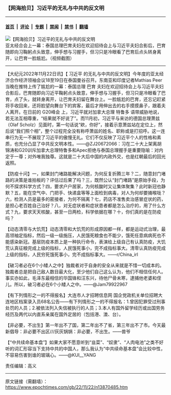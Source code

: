 ### 【网海拾贝】习近平的无礼与中共的反文明

---

#### [首页](../../../..?n13870485) &nbsp;|&nbsp; [评论](../../../../../epoch-comment?n13870485) &nbsp;|&nbsp; [专题](../../../../../epoch-special?n13870485) &nbsp;|&nbsp; [禁闻](../../../../../epoch-news?n13870485) &nbsp;|&nbsp; [禁书](../../../../../books?n13870485) &nbsp;|&nbsp; [翻墙](https://github.com/gfw-breaker/nogfw/blob/master/README.md?n13870485)


<div><img alt="【网海拾贝】习近平的无礼与中共的反文明" class="attachment-djy_600_400 size-djy_600_400 wp-post-image" src="https://i.epochtimes.com/assets/uploads/2022/11/id13870489-2022-11-21_182318.jpg"/>
<div class="caption">
 亚太经合会上一幕：泰国总理巴育夫妇在欢迎招待会上与习近平夫妇合影后，巴育随即向习鞠躬点头致意，伸手想与习握手，但习只是冷眼看了巴育后点头转身离开，让巴育一脸尴尬。（视频截图）
</div></div><hr/><div class="post_content" id="artbody" itemprop="articleBody">
 <!-- article content begin -->
 <p>
  【大纪元2022年11月22日讯】【
  <ok href="https://www.epochtimes.com/gb/tag/%E4%B9%A0%E8%BF%91%E5%B9%B3.html">
   习近平
  </ok>
  的无礼与中共的反文明】今年度的亚太经济合作经济领袖会议18至19日在泰国曼谷召开。东南亚和印度记者Mathias Peer当晚在推特上传了尴尬的一幕：泰国总理
  <ok href="https://www.epochtimes.com/gb/tag/%E5%B7%B4%E8%82%B2.html">
   巴育
  </ok>
  夫妇在欢迎招待会上与习近平夫妇合影后，巴育随即向习近平鞠躬点头致意，伸手想与习握手，但习只是冷眼看了巴育，点了头，就转身离开，让巴育夫妇留在舞台上。一脸尴尬的巴育，还忘记赶紧将手收回来，还将脸望向舞台下的宾客，最后才用伸出去的右手摸摸鼻子，跟着夫人离开。在日前的
  <ok href="https://www.epochtimes.com/gb/tag/g20%E5%B3%B0%E4%BC%9A.html">
   G20峰会
  </ok>
  上，习近平就对加拿大总理
  <ok href="https://www.epochtimes.com/gb/tag/%E7%89%B9%E9%B2%81%E5%A4%9A.html">
   特鲁多
  </ok>
  语带威胁地说，若无法互相尊重，“结果就不好说了”。而11月初，习近平与来访的德国总理萧兹（Olaf Scholz）见面时，第一句话说“欸，你好”，接着示意萧兹站在定位上，然后说“我们照个相”，整个过程完全没有称呼萧兹的姓名、职称或是打招呼。这一连串行为无一不展现了习近平的傲慢无礼。它们不仅反映了习近平个人的性格和素质，也充分凸显了中共反文明本性。——@ZJ20672066：习在二十大上架离胡锦涛和G20训斥加拿大总理特鲁多和Apec拒绝与泰国总理握手是重要隐喻：对内定于一尊；对外唯我独尊。这就是二十大后中国的内政外交，也是红朝最后的回光返照。
 </p>
 <p>
  【防疫十问】一，如果封门堵路能解决问题，为何反复折腾三年？二，随意封门堵路的决策是谁拍板的？评估过后果了吗？三，既然公认“封门堵路”是原始手段，为何不探求科学方式？四，要求户户居家，为何核酸时又让集体聚集？此时新冠也静默？五，能在空气中、门把手、快递盒等等上面检到病毒，对人为何却要捅喉咙？六，检测人员是最多的密接者，为何不隔离？七，药店不准售卖治感冒症状的药，是担心老百姓自己治好？八，对无症状者和症状患者都是怎么治疗的，用了什么方式？九，要求天天核酸，甚至一日两检，科学依据在哪？十，你们真的是在防疫吗？
 </p>
 <p>
  【动态清零与大饥荒】动态清零和大饥荒的形成原因都一样，都是运动式治理，最高领袖定指标，然后一级一级施压，人民饿死粮食也不能少，饿死任意病病死也不能感染新冠。基层防疫本质上是一种执行命令，表演给上级自己有认真防疫，大饥荒认真征粮完成上级的指标，人民饿死事小，完不成指标事大。清零认真防疫完成上级的指标，人民穷死饿死事小，完不成指标事大。——r/China_irl
 </p>
 <p>
  【破习者必在6个小矮人之中】独裁者对于自身的安全从来就是不惜一切成本的。独裁者总是把自己敌人数目最大化，至少他们自己这么认为，他们不相信任何人。事实亦如此，毛泽东最相信的华国锋和汪东兴，待他尸骨未寒，逮捕他老婆和侄儿。所以，破习者必在6个小矮人之中。——@Jam79922967
 </p>
 <p>
  【有下列情形之一的不得报名】大连市人才招聘信息网 国企党政机关单位招聘大连地区档案录入员68名公告——有下列情形之一的不得报名：1.曾因犯罪受过刑事处罚的人员；2.被依法列入失信被执行的人员；3.本人有国外留学经历或出国劳务经历及两代以内直系亲属在国外定居的（包括港、澳、台）。
 </p>
 <p>
  【非必要，不出生】第一年出不了国，第二年出不了省，第三年出不了市。今天最新倡导：非必要不出区///灰灰锅锅：非必要，不出生。——兽爷
 </p>
 <p>
  【“中共续命基本盘”】如果大家不愿意听到“韭菜”、“奴隶”、“人肉电池”之类不好听的词汇形容当下支持中共的中国人，那么我认为“中共续命基本盘”会比较中性，不容易伤害到谁的玻璃心。——@KUI__YANG
 </p>
 <p>
  责任编辑：高义
 </p>
 <!-- article content end -->
 <div id="below_article_ad">
 </div>
</div>


---

原文链接（需翻墙）：https://www.epochtimes.com/gb/22/11/22/n13870485.htm